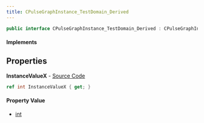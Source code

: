 ```yaml
---
title: CPulseGraphInstance_TestDomain_Derived
---
```


```csharp
public interface CPulseGraphInstance_TestDomain_Derived : CPulseGraphInstance_TestDomain, CBasePulseGraphInstance, ISchemaClass<CBasePulseGraphInstance>, ISchemaClass<CPulseGraphInstance_TestDomain>, ISchemaClass<CPulseGraphInstance_TestDomain_Derived>, ISchemaField, ISchemaClass, INativeHandle
```

#### Implements

## Properties

**InstanceValueX** - [Source Code](https://github.com/swiftly-solution/swiftlys2/blob/master/managed/src/SwiftlyS2.Generated/Schemas/Interfaces/CPulseGraphInstance_TestDomain_Derived.cs#L16)

```csharp
ref int InstanceValueX { get; }
```

#### Property Value

- [int](https://learn.microsoft.com/dotnet/api/system.int32)

